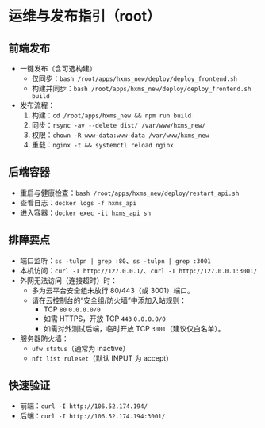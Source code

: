 # 运维与发布指引（root）

## 前端发布

- 一键发布（含可选构建）
  - 仅同步：`bash /root/apps/hxms_new/deploy/deploy_frontend.sh`
  - 构建并同步：`bash /root/apps/hxms_new/deploy/deploy_frontend.sh build`
- 发布流程：
  1. 构建：`cd /root/apps/hxms_new && npm run build`
  2. 同步：`rsync -av --delete dist/ /var/www/hxms_new/`
  3. 权限：`chown -R www-data:www-data /var/www/hxms_new`
  4. 重载：`nginx -t && systemctl reload nginx`

## 后端容器

- 重启与健康检查：`bash /root/apps/hxms_new/deploy/restart_api.sh`
- 查看日志：`docker logs -f hxms_api`
- 进入容器：`docker exec -it hxms_api sh`

## 排障要点

- 端口监听：`ss -tulpn | grep :80`、`ss -tulpn | grep :3001`
- 本机访问：`curl -I http://127.0.0.1/`、`curl -I http://127.0.0.1:3001/`
- 外网无法访问（连接超时）时：
  - 多为云平台安全组未放行 80/443（或 3001）端口。
  - 请在云控制台的“安全组/防火墙”中添加入站规则：
    - TCP `80` `0.0.0.0/0`
    - 如需 HTTPS，开放 TCP `443` `0.0.0.0/0`
    - 如需对外测试后端，临时开放 TCP `3001`（建议仅白名单）。
- 服务器防火墙：
  - `ufw status`（通常为 inactive）
  - `nft list ruleset`（默认 INPUT 为 accept）

## 快速验证

- 前端：`curl -I http://106.52.174.194/`
- 后端：`curl -I http://106.52.174.194:3001/`
